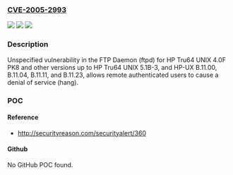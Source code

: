 ### [CVE-2005-2993](https://cve.mitre.org/cgi-bin/cvename.cgi?name=CVE-2005-2993)
![](https://img.shields.io/static/v1?label=Product&message=n%2Fa&color=blue)
![](https://img.shields.io/static/v1?label=Version&message=n%2Fa&color=blue)
![](https://img.shields.io/static/v1?label=Vulnerability&message=n%2Fa&color=brighgreen)

### Description

Unspecified vulnerability in the FTP Daemon (ftpd) for HP Tru64 UNIX 4.0F PK8 and other versions up to HP Tru64 UNIX 5.1B-3, and HP-UX B.11.00, B.11.04, B.11.11, and B.11.23, allows remote authenticated users to cause a denial of service (hang).

### POC

#### Reference
- http://securityreason.com/securityalert/360

#### Github
No GitHub POC found.

